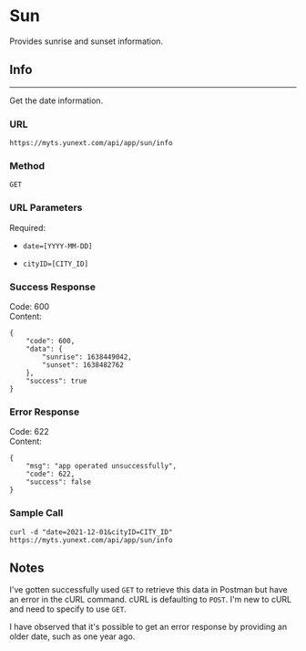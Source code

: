 # Sun

Provides sunrise and sunset information.

## Info
----
Get the date information.

### URL

  `https://myts.yunext.com/api/app/sun/info`

### Method

`GET`

### URL Parameters

Required:

- `date=[YYYY-MM-DD]`

- `cityID=[CITY_ID]`

### Success Response

Code: 600 <br/>
Content:
```
{
    "code": 600,
    "data": {
        "sunrise": 1638449042,
        "sunset": 1638482762
    },
    "success": true
}
```

### Error Response

Code: 622 <br/>
Content:
```
{
    "msg": "app operated unsuccessfully",
    "code": 622,
    "success": false
}
```

### Sample Call

`curl -d "date=2021-12-01&cityID=CITY_ID" https://myts.yunext.com/api/app/sun/info`


## Notes

I've gotten successfully used `GET` to retrieve this data in Postman but have an error in the cURL command. cURL is defaulting to `POST`. I'm new to cURL and need to specify to use `GET`.

I have observed that it's possible to get an error response by providing an older date, such as one year ago.